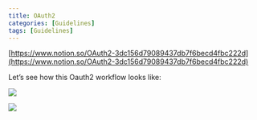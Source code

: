 ```yaml
---
title: OAuth2
categories: [Guidelines]
tags: [Guidelines]
---
```


[https://www.notion.so/OAuth2-3dc156d79089437db7f6becd4fbc222d](https://www.notion.so/OAuth2-3dc156d79089437db7f6becd4fbc222d)


Let’s see how this Oauth2 workflow looks like:


![](https://prod-files-secure.s3.us-west-2.amazonaws.com/9960fb2a-b75e-4bea-a8f9-b00925db1215/3bce41e0-99e8-4ebd-9701-e2bc9cbb79a2/Untitled.png?X-Amz-Algorithm=AWS4-HMAC-SHA256&X-Amz-Content-Sha256=UNSIGNED-PAYLOAD&X-Amz-Credential=ASIAZI2LB466XLOFFZGF%2F20250612%2Fus-west-2%2Fs3%2Faws4_request&X-Amz-Date=20250612T202606Z&X-Amz-Expires=3600&X-Amz-Security-Token=IQoJb3JpZ2luX2VjEBkaCXVzLXdlc3QtMiJIMEYCIQD6Xii7XQ8phkJ7FvZG3BMgNVUQbX82NzoyfXvmtR4rXwIhAI31IvN%2FNIsz7qWRDHXXOvZPsDK8BZPX6B2isXqcqrdMKogECPL%2F%2F%2F%2F%2F%2F%2F%2F%2F%2FwEQABoMNjM3NDIzMTgzODA1IgxZqWARAAAYTmPh90Iq3AOpThuIeVdTbTSfytQrza4KQvX8yKOQ7GyX8Jycsgvi872%2BhchishVTQPgyY45iA3k8FjcfLFZAcZ39fMX2R%2B3e5AfvQ%2FsbLHADySEz2WlJjiFhzEYYU5VT2sWXrBemBcZ65Jowj8o%2B02rL%2F2wP%2BngxDCCJ5NDsN0W6syk8AMZ3vtqHMqPgWrJs6U4s3M2kpRGomhsVklCZh%2FGWBh3bMbNhEmk%2FNBnbl9YUaYiH8pCl5uidyU%2BbV0TfigHzgHInF6x85KclzeMwF6lNmyabvrblEzWOireCCk77ODdCC%2FHcfrw3GyA6ovl43%2BsLNIslMz831OovPncZBdgsMlUr%2BEaRj%2FQQX3ZMAhQ%2BJaYq6FNJOTlS3Xh6YvIswsZg612LXBOjV8LmSA2gf6YFt9fePN59YIBVHMtCGCItYkLuMG%2F0lq7UaOikiMcT0SEWlGfjjEBHOzSKuu5HwLicuElwOs80F5yG6kShvw97VWGA05KMTU3PbgLYLxoeJLgr9H5BKSUCHqNg21PuApQ4dEJENanM6Qyw%2Fxv57bbsBX2sFnKnJMOcQbBUzlyFJM5%2BATcmnND8XXitFuttVDISB9K0d5uIZWD%2BH3k4UQ5%2F0GmUcCfobjvJqLmNDhBQSPgTEDDgj6zCBjqkAbJOG3%2BL%2B4U5paA4IN4y7ql%2BE3xAssd4JUj%2FpbIDXlGU3USLnDX%2By%2BDqmuZRoNvzyEdgxKDIVrRP8oHHU5CLsc4%2Bsg00Q1BYV2SMclGD9kOg1sMb%2F5ab8hFpVhjd1Rx7CqmNHo2URY69cJ0IUp5hc9L%2Bhr2lxIukqNqTmWIULh%2BP7gMwo9h%2F6mq4gDjEZbMbMbiTeqZ99oUIq%2BxJixFGg%2BYw4R8G&X-Amz-Signature=29fcfb5dbe2157c86e2b04bb686d40af6318a793a9e586c022bd783aeb1dc10f&X-Amz-SignedHeaders=host&x-amz-checksum-mode=ENABLED&x-id=GetObject)


![](https://prod-files-secure.s3.us-west-2.amazonaws.com/9960fb2a-b75e-4bea-a8f9-b00925db1215/27d32b66-de43-41de-80f7-7edb81d1190f/Untitled.png?X-Amz-Algorithm=AWS4-HMAC-SHA256&X-Amz-Content-Sha256=UNSIGNED-PAYLOAD&X-Amz-Credential=ASIAZI2LB466XLOFFZGF%2F20250612%2Fus-west-2%2Fs3%2Faws4_request&X-Amz-Date=20250612T202606Z&X-Amz-Expires=3600&X-Amz-Security-Token=IQoJb3JpZ2luX2VjEBkaCXVzLXdlc3QtMiJIMEYCIQD6Xii7XQ8phkJ7FvZG3BMgNVUQbX82NzoyfXvmtR4rXwIhAI31IvN%2FNIsz7qWRDHXXOvZPsDK8BZPX6B2isXqcqrdMKogECPL%2F%2F%2F%2F%2F%2F%2F%2F%2F%2FwEQABoMNjM3NDIzMTgzODA1IgxZqWARAAAYTmPh90Iq3AOpThuIeVdTbTSfytQrza4KQvX8yKOQ7GyX8Jycsgvi872%2BhchishVTQPgyY45iA3k8FjcfLFZAcZ39fMX2R%2B3e5AfvQ%2FsbLHADySEz2WlJjiFhzEYYU5VT2sWXrBemBcZ65Jowj8o%2B02rL%2F2wP%2BngxDCCJ5NDsN0W6syk8AMZ3vtqHMqPgWrJs6U4s3M2kpRGomhsVklCZh%2FGWBh3bMbNhEmk%2FNBnbl9YUaYiH8pCl5uidyU%2BbV0TfigHzgHInF6x85KclzeMwF6lNmyabvrblEzWOireCCk77ODdCC%2FHcfrw3GyA6ovl43%2BsLNIslMz831OovPncZBdgsMlUr%2BEaRj%2FQQX3ZMAhQ%2BJaYq6FNJOTlS3Xh6YvIswsZg612LXBOjV8LmSA2gf6YFt9fePN59YIBVHMtCGCItYkLuMG%2F0lq7UaOikiMcT0SEWlGfjjEBHOzSKuu5HwLicuElwOs80F5yG6kShvw97VWGA05KMTU3PbgLYLxoeJLgr9H5BKSUCHqNg21PuApQ4dEJENanM6Qyw%2Fxv57bbsBX2sFnKnJMOcQbBUzlyFJM5%2BATcmnND8XXitFuttVDISB9K0d5uIZWD%2BH3k4UQ5%2F0GmUcCfobjvJqLmNDhBQSPgTEDDgj6zCBjqkAbJOG3%2BL%2B4U5paA4IN4y7ql%2BE3xAssd4JUj%2FpbIDXlGU3USLnDX%2By%2BDqmuZRoNvzyEdgxKDIVrRP8oHHU5CLsc4%2Bsg00Q1BYV2SMclGD9kOg1sMb%2F5ab8hFpVhjd1Rx7CqmNHo2URY69cJ0IUp5hc9L%2Bhr2lxIukqNqTmWIULh%2BP7gMwo9h%2F6mq4gDjEZbMbMbiTeqZ99oUIq%2BxJixFGg%2BYw4R8G&X-Amz-Signature=4a2c8ca6e10d320226d9a64cbc12c6519791017e095def05631767b345badc90&X-Amz-SignedHeaders=host&x-amz-checksum-mode=ENABLED&x-id=GetObject)

